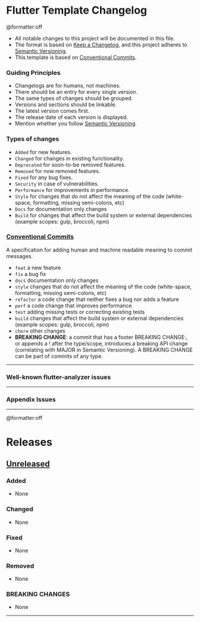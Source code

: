# Flutter Template Changelog

@formatter:off
* All notable changes to this project will be documented in this file.
* The format is based on [Keep a Changelog](https://keepachangelog.com/en/1.1.0/), and this project  adheres to [Semantic Versioning](https://semver.org/spec/v2.0.0.html).
* This template is based on [Conventional Commits](https://www.conventionalcommits.org/en/v1.0.0/).

### Guiding Principles

- Changelogs are for humans, not machines.
- There should be an entry for every single version.
- The same types of changes should be grouped.
- Versions and sections should be linkable.
- The latest version comes first.
- The release date of each version is displayed.
- Mention whether you follow [Semantic Versioning](https://semver.org/spec/v2.0.0.html).

### Types of changes

- `Added` for new features.
- `Changed` for changes in existing functionality.
- `Deprecated` for soon-to-be removed features.
- `Removed` for now removed features.
- `Fixed` for any bug fixes.
- `Security` in case of vulnerabilities.
- `Performance` for improvements in performance.
- `Style` for changes that do not affect the meaning of the code (white-space, formatting, missing semi-colons, etc)
- `Docs` for documentation only changes
- `Build` for changes that affect the build system or external dependencies (example scopes: gulp, broccoli, npm)

### [Conventional Commits](https://www.conventionalcommits.org/en/v1.0.0/)

A specification for adding human and machine readable meaning to commit messages.

- `feat` a new feature
- `fix` a bug fix
- `docs` documentation only changes
- `style` changes that do not affect the meaning of the code (white-space, formatting, missing semi-colons, etc)
- `refactor` a code change that neither fixes a bug nor adds a feature
- `perf` a code change that improves performance
- `test` adding missing tests or correcting existing tests
- `build` changes that affect the build system or external dependencies (example scopes: gulp, broccoli, npm)
- `chore` other changes
- **BREAKING CHANGE**: a commit that has a footer BREAKING CHANGE:, or appends a ! after the type/scope, introduces a breaking API change (correlating with MAJOR in Semantic Versioning). A BREAKING  CHANGE can be part of commits of any type.

---

### Well-known flutter-analyzer issues


---

### Appendix Issues


---

@formatter:off

# Releases

## [Unreleased]()
### Added
- None

### Changed
- None

### Fixed
- None

### Removed
- None

### BREAKING CHANGES
- None


---
